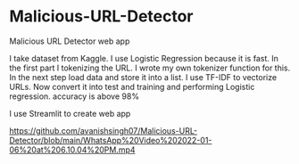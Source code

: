 # Malicious-URL-Detector
Malicious URL Detector web app

I take dataset from Kaggle.
I use Logistic Regression because it is fast. In the first part I tokenizing the URL. I wrote my own tokenizer function for this.
In the next step load data and store it into a list.
I use TF-IDF to vectorize URLs.
Now convert it into test and training and performing Logistic regression.
accuracy is above 98%

I use Streamlit to create web app

https://github.com/avanishsingh07/Malicious-URL-Detector/blob/main/WhatsApp%20Video%202022-01-06%20at%206.10.04%20PM.mp4
